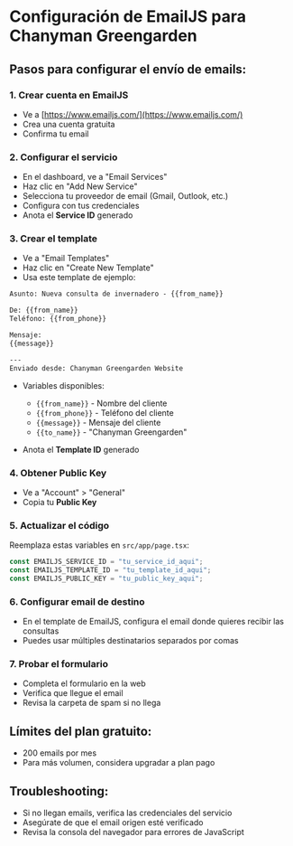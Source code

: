 # Configuración de EmailJS para Chanyman Greengarden

## Pasos para configurar el envío de emails:

### 1. Crear cuenta en EmailJS
- Ve a [https://www.emailjs.com/](https://www.emailjs.com/)
- Crea una cuenta gratuita
- Confirma tu email

### 2. Configurar el servicio
- En el dashboard, ve a "Email Services"
- Haz clic en "Add New Service"
- Selecciona tu proveedor de email (Gmail, Outlook, etc.)
- Configura con tus credenciales
- Anota el **Service ID** generado

### 3. Crear el template
- Ve a "Email Templates"
- Haz clic en "Create New Template"
- Usa este template de ejemplo:

```html
Asunto: Nueva consulta de invernadero - {{from_name}}

De: {{from_name}}
Teléfono: {{from_phone}}

Mensaje:
{{message}}

---
Enviado desde: Chanyman Greengarden Website
```

- Variables disponibles:
  - `{{from_name}}` - Nombre del cliente
  - `{{from_phone}}` - Teléfono del cliente
  - `{{message}}` - Mensaje del cliente
  - `{{to_name}}` - "Chanyman Greengarden"

- Anota el **Template ID** generado

### 4. Obtener Public Key
- Ve a "Account" > "General"
- Copia tu **Public Key**

### 5. Actualizar el código
Reemplaza estas variables en `src/app/page.tsx`:

```typescript
const EMAILJS_SERVICE_ID = "tu_service_id_aqui";
const EMAILJS_TEMPLATE_ID = "tu_template_id_aqui";
const EMAILJS_PUBLIC_KEY = "tu_public_key_aqui";
```

### 6. Configurar email de destino
- En el template de EmailJS, configura el email donde quieres recibir las consultas
- Puedes usar múltiples destinatarios separados por comas

### 7. Probar el formulario
- Completa el formulario en la web
- Verifica que llegue el email
- Revisa la carpeta de spam si no llega

## Límites del plan gratuito:
- 200 emails por mes
- Para más volumen, considera upgradar a plan pago

## Troubleshooting:
- Si no llegan emails, verifica las credenciales del servicio
- Asegúrate de que el email origen esté verificado
- Revisa la consola del navegador para errores de JavaScript
